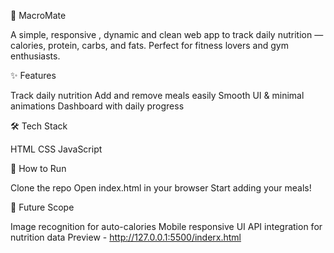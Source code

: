🥦 MacroMate

A simple, responsive , dynamic and clean web app to track daily nutrition — calories, protein, carbs, and fats.
Perfect for fitness lovers and gym enthusiasts.

✨ Features

Track daily nutrition
Add and remove meals easily
Smooth UI & minimal animations
Dashboard with daily progress

🛠 Tech Stack

HTML
CSS
JavaScript

🚀 How to Run

Clone the repo
Open index.html in your browser
Start adding your meals!

🧠 Future Scope

Image recognition for auto-calories
Mobile responsive UI
API integration for nutrition data
Preview - http://127.0.0.1:5500/inderx.html
